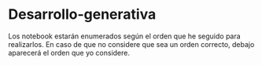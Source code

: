 # Desarrollo-generativa

Los notebook estarán enumerados según el orden que he seguido para realizarlos.
En caso de que no considere que sea un orden correcto, debajo aparecerá el orden que yo considere.